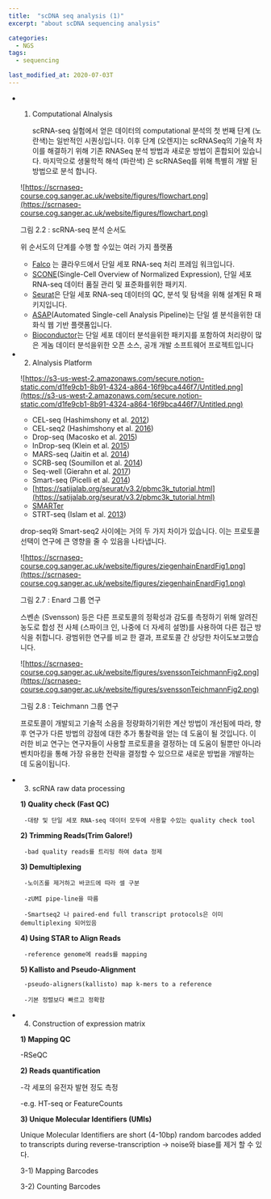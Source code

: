 ```yaml
---
title:  "scDNA seq analysis (1)"
excerpt: "about scDNA sequencing analysis"

categories:
  - NGS
tags:
  - sequencing

last_modified_at: 2020-07-03T
---
```



- 1. Computational Alnalysis
    
     scRNA-seq 실험에서 얻은 데이터의 computational 분석의 첫 번째 단계 (노란색)는 일반적인 시퀀싱입니다. 이후 단계 (오렌지)는 scRNASeq의 기술적 차이를 해결하기 위해 기존 RNASeq 분석 방법과 새로운 방법이 혼합되어 있습니다. 마지막으로 생물학적 해석 (파란색) 은 scRNASeq를 위해 특별히 개발 된 방법으로 분석 합니다.
    
    ![https://scrnaseq-course.cog.sanger.ac.uk/website/figures/flowchart.png](https://scrnaseq-course.cog.sanger.ac.uk/website/figures/flowchart.png)
    
    그림 2.2 : scRNA-seq 분석 순서도
    
    위 순서도의 단계를 수행 할 수있는 여러 가지 플랫폼
    
    - [Falco](https://github.com/VCCRI/Falco/) 는 클라우드에서 단일 세포 RNA-seq 처리 프레임 워크입니다.
    - [SCONE](https://github.com/YosefLab/scone)(Single-Cell Overview of Normalized Expression), 단일 세포 RNA-seq 데이터 품질 관리 및 표준화를위한 패키지.
    - [Seurat](http://satijalab.org/seurat/)은 단일 세포 RNA-seq 데이터의 QC, 분석 및 탐색을 위해 설계된 R 패키지입니다.
    - [ASAP](https://asap.epfl.ch/)(Automated Single-cell Analysis Pipeline)는 단일 셀 분석을위한 대화식 웹 기반 플랫폼입니다.
    - [Bioconductor](https://master.bioconductor.org/packages/release/workflows/html/simpleSingleCell.html)는 단일 세포 데이터 분석을위한 패키지를 포함하여 처리량이 많은 게놈 데이터 분석을위한 오픈 소스, 공개 개발 소프트웨어 프로젝트입니다
- 2. Alnalysis Platform
    
    
    ![https://s3-us-west-2.amazonaws.com/secure.notion-static.com/d1fe9cb1-8b91-4324-a864-16f9bca446f7/Untitled.png](https://s3-us-west-2.amazonaws.com/secure.notion-static.com/d1fe9cb1-8b91-4324-a864-16f9bca446f7/Untitled.png)
    
    - CEL-seq (Hashimshony et al. [2012](https://scrnaseq-course.cog.sanger.ac.uk/website/introduction-to-single-cell-rna-seq.html#ref-Hashimshony2012-kd))
    - CEL-seq2 (Hashimshony et al. [2016](https://scrnaseq-course.cog.sanger.ac.uk/website/introduction-to-single-cell-rna-seq.html#ref-Hashimshony2016-lx))
    - Drop-seq (Macosko et al. [2015](https://scrnaseq-course.cog.sanger.ac.uk/website/introduction-to-single-cell-rna-seq.html#ref-Macosko2015-ix))
    - InDrop-seq (Klein et al. [2015](https://scrnaseq-course.cog.sanger.ac.uk/website/introduction-to-single-cell-rna-seq.html#ref-Klein2015-kz))
    - MARS-seq (Jaitin et al. [2014](https://scrnaseq-course.cog.sanger.ac.uk/website/introduction-to-single-cell-rna-seq.html#ref-Jaitin2014-ko))
    - SCRB-seq (Soumillon et al. [2014](https://scrnaseq-course.cog.sanger.ac.uk/website/introduction-to-single-cell-rna-seq.html#ref-Soumillon2014-eu))
    - Seq-well (Gierahn et al. [2017](https://scrnaseq-course.cog.sanger.ac.uk/website/introduction-to-single-cell-rna-seq.html#ref-Gierahn2017-es))
    - Smart-seq (Picelli et al. [2014](https://scrnaseq-course.cog.sanger.ac.uk/website/introduction-to-single-cell-rna-seq.html#ref-Picelli2014-ic))
    - [https://satijalab.org/seurat/v3.2/pbmc3k_tutorial.html](https://satijalab.org/seurat/v3.2/pbmc3k_tutorial.html)
    - [SMARTer](http://www.clontech.com/US/Products/cDNA_Synthesis_and_Library_Construction/Next_Gen_Sequencing_Kits/Total_RNA-Seq/Universal_RNA_Seq_Random_Primed)
    - STRT-seq (Islam et al. [2013](https://scrnaseq-course.cog.sanger.ac.uk/website/introduction-to-single-cell-rna-seq.html#ref-Islam2014-cn))
    
    drop-seq와 Smart-seq2 사이에는 거의 두 가지 차이가 있습니다. 이는 프로토콜 선택이 연구에 큰 영향을 줄 수 있음을 나타냅니다.
    
    ![https://scrnaseq-course.cog.sanger.ac.uk/website/figures/ziegenhainEnardFig1.png](https://scrnaseq-course.cog.sanger.ac.uk/website/figures/ziegenhainEnardFig1.png)
    
    그림 2.7 : Enard 그룹 연구
    
    스벤손 (Svensson) 등은 다른 프로토콜의 정확성과 감도를 측정하기 위해 알려진 농도로 합성 전 사체 (스파이크 인, 나중에 더 자세히 설명)를 사용하여 다른 접근 방식을 취합니다. 광범위한 연구를 비교 한 결과, 프로토콜 간 상당한 차이도보고했습니다.
    
    ![https://scrnaseq-course.cog.sanger.ac.uk/website/figures/svenssonTeichmannFig2.png](https://scrnaseq-course.cog.sanger.ac.uk/website/figures/svenssonTeichmannFig2.png)
    
    그림 2.8 : Teichmann 그룹 연구
    
    프로토콜이 개발되고 기술적 소음을 정량화하기위한 계산 방법이 개선됨에 따라, 향후 연구가 다른 방법의 강점에 대한 추가 통찰력을 얻는 데 도움이 될 것입니다. 이러한 비교 연구는 연구자들이 사용할 프로토콜을 결정하는 데 도움이 될뿐만 아니라 벤치마킹을 통해 가장 유용한 전략을 결정할 수 있으므로 새로운 방법을 개발하는 데 도움이됩니다.
    
- 3. scRNA raw data processing
    
    **1) Quality check (Fast QC)**
    
       -대량 및 단일 세포 RNA-seq 데이터 모두에 사용할 수있는 quality check tool
    
    **2) Trimming Reads(Trim Galore!)**
    
       -bad quality reads를 트리밍 하여 data 정제
    
    **3) Demultiplexing**
    
       -노이즈를 제거하고 바코드에 따라 셀 구분
    
       -zUMI pipe-line을 따름
    
       -Smartseq2 나 paired-end full transcript protocols은 이미 demultiplexing 되어있음
    
    **4) Using STAR to Align Reads**
    
       -reference genome에 reads를 mapping
    
    **5) Kallisto and Pseudo-Alignment**
    
       -pseudo-aligners(kallisto) map k-mers to a reference
    
       -기본 정렬보다 빠르고 정확함
    
- 4. Construction of expression matrix
    
    **1) Mapping QC**
    
    -RSeQC
    
    **2) Reads quantification**
    
    -각 세포의 유전자 발현 정도 측정
    
    -e.g. HT-seq or FeatureCounts
    
    **3) Unique Molecular Identifiers (UMIs)**
    
    Unique Molecular Identifiers are short (4-10bp) random barcodes added to transcripts during reverse-transcription → noise와 biase를 제거 할 수 있다.
    
    3-1) Mapping Barcodes
    
    3-2) Counting Barcodes
